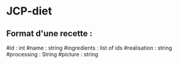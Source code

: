 # JCP-diet

## Format d'une recette :
#id : int
#name : string
#ingredients : list of ids
#realisation : string
#processing : String
#picture : string
